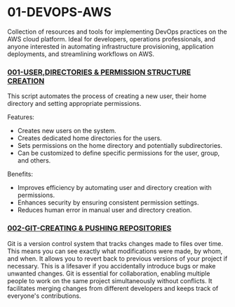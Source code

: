 # 01-DEVOPS-AWS
Collection of resources and tools for implementing DevOps practices on the AWS cloud platform. Ideal for developers, operations professionals, and anyone interested in automating infrastructure provisioning, application deployments, and streamlining workflows on AWS.

### [001-USER,DIRECTORIES & PERMISSION STRUCTURE CREATION](https://github.com/AleMorales9011/01-DEVOPS-AWS/blob/da5613ce95572d95cf385536b78fb5c5a93dfb51/001-USER%2CDIRECTORIES%20%26%20PERMISSION%20STRUCTURE%20CREATION)
This script automates the process of creating a new user, their home directory and setting appropriate permissions.

Features:

- Creates new users on the system.
- Creates dedicated home directories for the users.
- Sets permissions on the home directory and potentially subdirectories.
- Can be customized to define specific permissions for the user, group, and others.

Benefits:

- Improves efficiency by automating user and directory creation with permissions.
- Enhances security by ensuring consistent permission settings.
- Reduces human error in manual user and directory creation.

### [002-GIT-CREATING & PUSHING REPOSITORIES]()

Git is a version control system that tracks changes made to files over time. This means you can see exactly what modifications were made, by whom, and when.
It allows you to revert back to previous versions of your project if necessary. This is a lifesaver if you accidentally introduce bugs or make unwanted changes.
Git is essential for collaboration, enabling multiple people to work on the same project simultaneously without conflicts. It facilitates merging changes from different developers and keeps track of everyone's contributions.
